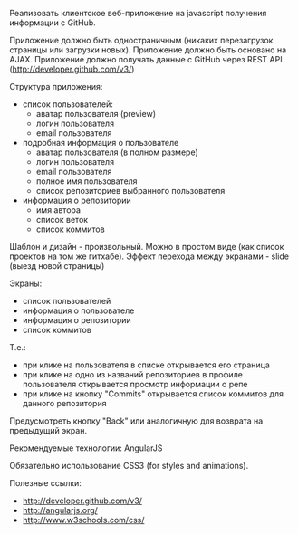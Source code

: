 Реализовать клиентское веб-приложение на javascript получения информации с GitHub.

Приложение должно быть одностраничным (никаких перезагрузок страницы или загрузки новых).
Приложение должно быть основано на AJAX.
Приложение должно получать данные с GitHub через REST API (http://developer.github.com/v3/)

Структура приложения:
  - список пользователей:
    - аватар пользователя (preview)
    - логин пользователя
    - email пользователя
  - подробная информация о пользователе
    - аватар пользователя (в полном размере)
    - логин пользователя
    - email пользователя
    - полное имя пользователя
    - список репозиториев выбранного пользователя
  - информация о репозитории
    - имя автора
    - список веток
    - список коммитов

Шаблон и дизайн - произвольный. Можно в простом виде (как список проектов на том же гитхабе).
Эффект перехода между экранами - slide (выезд новой страницы)

Экраны:
  - список пользователей
  - информация о пользователе
  - информация о репозитории
  - список коммитов

Т.е.:
  - при клике на пользователя в списке открывается его страница
  - при клике на одно из названий репозиториев в профиле пользователя открывается просмотр информации о репе
  - при клике на кнопку "Commits" открывается список коммитов для данного репозитория

Предусмотреть кнопку "Back" или аналогичную для возврата на предыдущий экран.

Рекомендуемые технологии: AngularJS

Обязательно использование CSS3 (for styles and animations).

Полезные ссылки:
* http://developer.github.com/v3/
* http://angularjs.org/
* http://www.w3schools.com/css/
